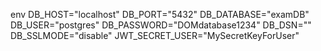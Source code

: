 env
DB_HOST="localhost"
DB_PORT="5432"
DB_DATABASE="examDB"
DB_USER="postgres"
DB_PASSWORD="DOMdatabase1234"
DB_DSN=""
DB_SSLMODE="disable"
JWT_SECRET_USER="MySecretKeyForUser"
